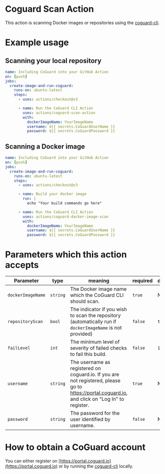 # Coguard Scan Action

This action is scanning Docker images or repositories using the
[coguard-cli](https://github.com/coguardio/coguard-cli).

# Example usage

## Scanning your local repository

```yaml
name: Including CoGuard into your GitHub Action
on: [push]
jobs:
  create-image-and-run-coguard:
    runs-on: ubuntu-latest
    steps:
      - uses: actions/checkout@v3

      - name: Run the CoGuard CLI Action
        uses: actions/coguard-scan-action
        with:
          dockerImageName: YourImageName
          username: ${{ secrets.CoGuardUserName }}
          password: ${{ secrets.CoGuardPassword }}
```

## Scanning a Docker image

```yaml
name: Including CoGuard into your GitHub Action
on: [push]
jobs:
  create-image-and-run-coguard:
    runs-on: ubuntu-latest
    steps:
      - uses: actions/checkout@v3

      - name: Build your docker image
        run: |
          echo "Your build commands go here"

      - name: Run the CoGuard CLI Action
        uses: actions/coguard-docker-image-scan
        with:
          dockerImageName: YourImageName
          username: ${{ secrets.CoGuardUserName }}
          password: ${{ secrets.CoGuardPassword }}
```


# Parameters which this action accepts

| Parameter         | type     | meaning | required | default |
|--------------|-----------|------------|-----------|---------|
| `dockerImageName` | `string` | The Docker image name which the CoGuard CLI should scan. | `true`    | N/A |
| `repositoryScan`    | `bool`  | The indicator if you wish to scan the repository (automatically run if `dockerImageName` is not provided) | `false` | `true` |
| `failLevel` | `int` |  The minimum level of severity of failed checks to fail this build. | `false` | `1`   |
| `username` | `string` | The username as registered on coguard.io. If you are not registered, please go to https://portal.coguard.io, and click on "Log In" to register. | `true` | N/A |
| `password` | `string` | The password for the user identified by username. | `false` | N/A |

# How to obtain a CoGuard account

You can either register on [https://portal.coguard.io](https://portal.coguard.io) or
by running the [coguard-cli](https://github.com/coguardio/coguard-cli) locally.
